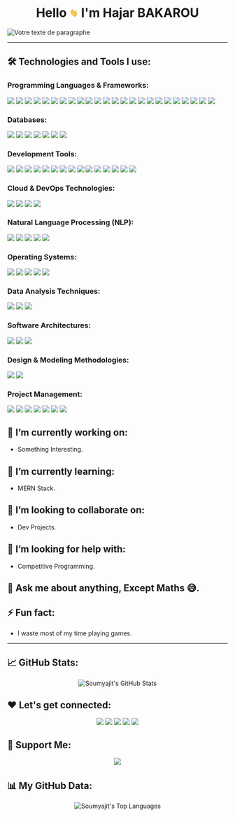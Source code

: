 <h1 align="center"><strong>Hello <img src="https://raw.githubusercontent.com/ABSphreak/ABSphreak/master/gifs/Hi.gif" width="20" height="20"> I'm Hajar BAKAROU</strong></h1>

![Votre texte de paragraphe](https://github.com/bakarouhajar/bakarouhajar/assets/105990605/137dd39a-51e7-4fd2-854f-cf1ca2b53727)

---

## 🛠 Technologies and Tools I use:

### Programming Languages & Frameworks:
<p align="left">
  <img src="https://img.shields.io/badge/-C-00599C?style=for-the-badge&logo=c&logoColor=white" />
  <img src="https://img.shields.io/badge/-C++-00599C?style=for-the-badge&logo=c%2B%2B&logoColor=white" />
  <img src="https://img.shields.io/badge/-Java-007396?style=for-the-badge&logo=java&logoColor=white" />
  <img src="https://img.shields.io/badge/-Spring Boot-6DB33F?style=for-the-badge&logo=spring-boot&logoColor=white" />
  <img src="https://img.shields.io/badge/-Maven-C71A36?style=for-the-badge&logo=apache-maven&logoColor=white" />
  <img src="https://img.shields.io/badge/-Hibernate-59666C?style=for-the-badge&logo=hibernate&logoColor=white" />
  <img src="https://img.shields.io/badge/-JPA-007396?style=for-the-badge&logo=java&logoColor=white" />
  <img src="https://img.shields.io/badge/-C%23-239120?style=for-the-badge&logo=c-sharp&logoColor=white" />
  <img src="https://img.shields.io/badge/-Python-3776AB?style=for-the-badge&logo=python&logoColor=white" />
  <img src="https://img.shields.io/badge/-Django-092E20?style=for-the-badge&logo=django&logoColor=white" />
  <img src="https://img.shields.io/badge/-R-276DC3?style=for-the-badge&logo=r&logoColor=white" />
  <img src="https://img.shields.io/badge/-.NET-512BD4?style=for-the-badge&logo=dot-net&logoColor=white" />
  <img src="https://img.shields.io/badge/-HTML5-E34F26?style=for-the-badge&logo=html5&logoColor=white" />
  <img src="https://img.shields.io/badge/-CSS3-1572B6?style=for-the-badge&logo=css3&logoColor=white" />
  <img src="https://img.shields.io/badge/-Bootstrap-7952B3?style=for-the-badge&logo=bootstrap&logoColor=white" />
  <img src="https://img.shields.io/badge/-JavaScript-F7DF1E?style=for-the-badge&logo=javascript&logoColor=black" />
  <img src="https://img.shields.io/badge/-React-20232A?style=for-the-badge&logo=react&logoColor=61DAFB" />
  <img src="https://img.shields.io/badge/-Angular-DD0031?style=for-the-badge&logo=angular&logoColor=white" />
  <img src="https://img.shields.io/badge/-PHP-777BB4?style=for-the-badge&logo=php&logoColor=white" />
  <img src="https://img.shields.io/badge/-Symfony-000000?style=for-the-badge&logo=symfony&logoColor=white" />
  <img src="https://img.shields.io/badge/-Magento-EE672F?style=for-the-badge&logo=magento&logoColor=white" />
  <img src="https://img.shields.io/badge/-Elasticsearch-005571?style=for-the-badge&logo=elasticsearch&logoColor=white" />
  <img src="https://img.shields.io/badge/-Flutter-02569B?style=for-the-badge&logo=flutter&logoColor=white" />
  <img src="https://img.shields.io/badge/-Dart-0175C2?style=for-the-badge&logo=dart&logoColor=white" />
</p>

### Databases:
<p align="left">
  <img src="https://img.shields.io/badge/-MySQL-4479A1?style=for-the-badge&logo=mysql&logoColor=white" />
  <img src="https://img.shields.io/badge/-Oracle-F80000?style=for-the-badge&logo=oracle&logoColor=white" />
  <img src="https://img.shields.io/badge/-SQL Server-CC2927?style=for-the-badge&logo=microsoft-sql-server&logoColor=white" />
  <img src="https://img.shields.io/badge/-MongoDB-47A248?style=for-the-badge&logo=mongodb&logoColor=white" />
  <img src="https://img.shields.io/badge/-Firebase-FFCA28?style=for-the-badge&logo=firebase&logoColor=black" />
  <img src="https://img.shields.io/badge/-XML-FF6600?style=for-the-badge&logo=xml&logoColor=black" />
  <img src="https://img.shields.io/badge/-JSON-000000?style=for-the-badge&logo=json&logoColor=white" />
</p>

### Development Tools:
<p align="left">
  <img src="https://img.shields.io/badge/-Eclipse-2C2255?style=for-the-badge&logo=eclipse&logoColor=white" />
  <img src="https://img.shields.io/badge/-NetBeans-1B6AC6?style=for-the-badge&logo=apache-netbeans-ide&logoColor=white" />
  <img src="https://img.shields.io/badge/-IntelliJ IDEA-000000?style=for-the-badge&logo=intellij-idea&logoColor=white" />
  <img src="https://img.shields.io/badge/-Android Studio-3DDC84?style=for-the-badge&logo=android-studio&logoColor=white" />
  <img src="https://img.shields.io/badge/-Visual Studio-5C2D91?style=for-the-badge&logo=visual-studio&logoColor=white" />
  <img src="https://img.shields.io/badge/-Visual Studio Code-007ACC?style=for-the-badge&logo=visual-studio-code&logoColor=white" />
  <img src="https://img.shields.io/badge/-PyCharm-000000?style=for-the-badge&logo=pycharm&logoColor=white" />
  <img src="https://img.shields.io/badge/-PHPStorm-000000?style=for-the-badge&logo=phpstorm&logoColor=white" />
  <img src="https://img.shields.io/badge/-Figma-F24E1E?style=for-the-badge&logo=figma&logoColor=white" />
  <img src="https://img.shields.io/badge/-Jupyter Notebook-F37626?style=for-the-badge&logo=jupyter&logoColor=white" />
  <img src="https://img.shields.io/badge/-RStudio-75AADB?style=for-the-badge&logo=rstudio&logoColor=white" />
  <img src="https://img.shields.io/badge/-Jenkins-D24939?style=for-the-badge&logo=jenkins&logoColor=white" />
  <img src="https://img.shields.io/badge/-Selenium-43B02A?style=for-the-badge&logo=selenium&logoColor=white" />
  <img src="https://img.shields.io/badge/-JUnit-25A162?style=for-the-badge&logo=junit5&logoColor=white" />
  <img src="https://img.shields.io/badge/-SonarQube-4E9BCD?style=for-the-badge&logo=sonarqube&logoColor=white" />
</p>

### Cloud & DevOps Technologies:
<p align="left">
  <img src="https://img.shields.io/badge/-Docker-2496ED?style=for-the-badge&logo=docker&logoColor=white" />
  <img src="https://img.shields.io/badge/-RabbitMQ-FF6600?style=for-the-badge&logo=rabbitmq&logoColor=white" />
  <img src="https://img.shields.io/badge/-Kafka-231F20?style=for-the-badge&logo=apache-kafka&logoColor=white" />
  <img src="https://img.shields.io/badge/-CI/CD-007ACC?style=for-the-badge&logo=jenkins&logoColor=white" />
</p>

### Natural Language Processing (NLP):
<p align="left">
  <img src="https://img.shields.io/badge/-Machine Learning-007396?style=for-the-badge&logo=machine-learning&logoColor=white" />
  <img src="https://img.shields.io/badge/-Preprocessing-007396?style=for-the-badge&logo=preprocessing&logoColor=white" />
  <img src="https://img.shields.io/badge/-Transformers-EE4C2C?style=for-the-badge&logo=transformers&logoColor=white" />
  <img src="https://img.shields.io/badge/-openPrompt-FF6600?style=for-the-badge&logo=openprompt&logoColor=white" />
  <img src="https://img.shields.io/badge/-Prompting-5C2D91?style=for-the-badge&logo=prompting&logoColor=white" />
</p>

### Operating Systems:
<p align="left">
  <img src="https://img.shields.io/badge/-Windows-0078D6?style=for-the-badge&logo=windows&logoColor=white" />
  <img src="https://img.shields.io/badge/-macOS-000000?style=for-the-badge&logo=apple&logoColor=white" />
  <img src="https://img.shields.io/badge/-Linux-FCC624?style=for-the-badge&logo=linux&logoColor=white" />
  <img src="https://img.shields.io/badge/-Ubuntu-E95420?style=for-the-badge&logo=ubuntu&logoColor=white" />
  <img src="https://img.shields.io/badge/-Fedora-294172?style=for-the-badge&logo=fedora&logoColor=white" />
</p>

### Data Analysis Techniques:
<p align="left">
  <img src="https://img.shields.io/badge/-Data Warehousing-007396?style=for-the-badge&logo=data-warehousing&logoColor=white" />
  <img src="https://img.shields.io/badge/-OLAP-007396?style=for-the-badge&logo=olap&logoColor=white" />
  <img src="https://img.shields.io/badge/-Data Mining-007396?style=for-the-badge&logo=data-mining&logoColor=white" />
</p>

### Software Architectures:
<p align="left">
  <img src="https://img.shields.io/badge/-Monolithic-007ACC?style=for-the-badge&logo=monolithic&logoColor=white" />
  <img src="https://img.shields.io/badge/-Service--Oriented Architecture (SOA)-007ACC?style=for-the-badge&logo=service-oriented-architecture&logoColor=white" />
  <img src="https://img.shields.io/badge/-Microservices-2496ED?style=for-the-badge&logo=microservices&logoColor=white" />
</p>

### Design & Modeling Methodologies:
<p align="left">
  <img src="https://img.shields.io/badge/-UML-007ACC?style=for-the-badge&logo=uml&logoColor=white" />
  <img src="https://img.shields.io/badge/-Merise-007ACC?style=for-the-badge&logo=merise&logoColor=white" />
</p>

### Project Management:
<p align="left">
  <img src="https://img.shields.io/badge/-Scrum-6DB33F?style=for-the-badge&logo=scrum&logoColor=white" />
  <img src="https://img.shields.io/badge/-XP (Extreme Programming)-FF6600?style=for-the-badge&logo=extreme-programming&logoColor=white" />
  <img src="https://img.shields.io/badge/-Cascade-007ACC?style=for-the-badge&logo=cascade&logoColor=white" />
  <img src="https://img.shields.io/badge/-Trello-0052CC?style=for-the-badge&logo=trello&logoColor=white" />
  <img src="https://img.shields.io/badge/-ClickUp-7B68EE?style=for-the-badge&logo=clickup&logoColor=white" />
  <img src="https://img.shields.io/badge/-GitHub-181717?style=for-the-badge&logo=github&logoColor=white" />
  <img src="https://img.shields.io/badge/-GitLab-FC6D26?style=for-the-badge&logo=gitlab&logoColor=white" />
</p>


## 🔭 I’m currently working on:
- Something Interesting.

## 🌱 I’m currently learning:
- MERN Stack.

## 👯 I’m looking to collaborate on:
- Dev Projects.

## 🤔 I’m looking for help with:
- Competitive Programming.

## 💬 Ask me about anything, Except Maths 😅.

## ⚡ Fun fact:
- I waste most of my time playing games.

---

## 📈 GitHub Stats:
<p align="center">
  <img src="https://github-readme-stats.vercel.app/api?username=soumyajit4419&show_icons=true&theme=radical" alt="Soumyajit's GitHub Stats" />
</p>

## ❤️ Let's get connected:
<p align="center">
  <a href="https://soumyajit.vercel.app/"><img src="https://img.shields.io/badge/-Website-47CCCC?style=for-the-badge&logo=Google-Chrome&logoColor=white" /></a>
  <a href="https://twitter.com/soumyajit4419"><img src="https://img.shields.io/badge/-Twitter-1DA1F2?style=for-the-badge&logo=Twitter&logoColor=white" /></a>
  <a href="https://www.linkedin.com/in/soumyajit4419/"><img src="https://img.shields.io/badge/-LinkedIn-0077B5?style=for-the-badge&logo=Linkedin&logoColor=white" /></a>
  <a href="https://soumyajitblogs.vercel.app/"><img src="https://img.shields.io/badge/-Blog-FF4088?style=for-the-badge&logo=Hugo&logoColor=white" /></a>
  <a href="https://www.instagram.com/soumyajit4419"><img src="https://img.shields.io/badge/-Instagram-E4405F?style=for-the-badge&logo=Instagram&logoColor=white" /></a>
</p>

## 🤝 Support Me:
<p align="center">
  <a href="https://www.buymeacoffee.com/soumyajit4419"><img src="https://img.shields.io/badge/-Buy Me a Coffee-FFDD00?style=for-the-badge&logo=buy-me-a-coffee&logoColor=black" /></a>
</p>

## 📊 My GitHub Data:
<p align="center">
  <img src="https://github-readme-stats.vercel.app/api/top-langs/?username=soumyajit4419&theme=radical&layout=compact" alt="Soumyajit's Top Languages" />
</p>

